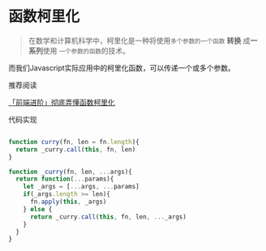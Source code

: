 # 函数柯里化

> 在数学和计算机科学中，柯里化是一种将使用`多个参数的一个函数` **转换** 成**一系列**使用 `一个参数的函数`的技术。

而我们Javascript实际应用中的柯里化函数，可以传递一个或多个参数。

推荐阅读

[「前端进阶」彻底弄懂函数柯里化](https://juejin.cn/post/6844903882208837645)


代码实现

```js

function curry(fn, len = fn.length){
  return _curry.call(this, fn, len)
}

function _curry(fn, len, ...args){
  return function(...params){
    let _args = [...args, ...params]
    if(_args.length >= len){
      fn.apply(this, _args)
    } else {
      return _curry.call(this, fn, len, ..._args)
    }
  }
}

```